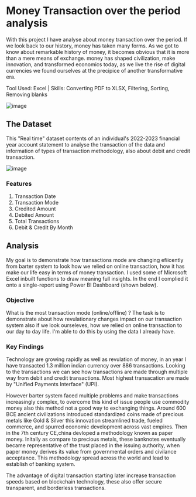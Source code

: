 
# Money Transaction over the period analysis

With this project I have analyse about money transaction over the period. If we look back to our history, money has taken many forms. As we got to know about remarkable history of money, it becomes obvious that it is more than a mere means of exchange. money has shaped civilization, make innovation, and transformed economics today, as we live the rise of digital currencies we found ourselves at the precipice of another transformative era.

Tool Used: Excel | Skills: Converting PDF to XLSX, Filtering, Sorting, Removing blanks

![image](https://github.com/sjpradhan/PortfolioProjects/assets/104523422/09d15d1c-a501-4100-b7a9-8990e5cd1748)

## The Dataset

This "Real time" dataset contents of an individual's 2022-2023 financial year account statement to analyse the transaction of the data and information of types of transaction methodology, also about debit and credit transaction.

![image](https://github.com/sjpradhan/Portfolio-Projects/assets/104523422/aed69632-3af1-4dbf-b04c-98291c22eeb6)

### Features
1. Transaction Date
2. Transaction Mode
3. Credited Amount
4. Debited Amount
5. Total Transactions
6. Debit & Credit By Month

## Analysis

My goal is to demonstrate how transactions mode are changing efiicently from barter system to look how we relied on online transaction, how it has make our life easy in terms of  money transaction. I used some of Microsoft Excel inbuilt functions to draw meaning full insights.
 In the end I complied it onto a single-report using Power BI Dashboard (shown below).



### Objective

What is the most transaction mode (online/offline) ? The task is to demonstrate about how revulationary changes impact on our transaction system also if we look ourseleves, how we relied on online transaction to our day to day life. I'm able to do this by using the data I already have.


### Key Findings

Technology are growing rapidly as well as revulation of money, in an year I have transacted 1.3 million indian currency over 886 transactions. Looking to the transactions we can see how transactions are made through multiple way from debit and credit transactions. Most highest transacation are made by "Unified Payments Interface" (UPI).

However barter system faced multiple problems and make transactions increasingly complex, to overcome this kind of issue people use commodity money also this method not a good way to exchanging things. Around 600 BCE ancient civilizations introduced standardized coins made of precious metals like Gold & Silver this innovation streamlined trade, fueled commerce, and spurred economic development across vast empires. Then in the 7th century CE,china devloped a methodology known as paper money. Initally as compare to precious metals, these banknotes eventually became representative of the trust placed in the issuing authority, when paper money derives its value from governmental orders and civilance acceptance. This methodology spread across the world and lead to establish of banking system.

The advantage of digital transaction starting later increase transaction speeds based on blockchain technology, these also offer secure transparent, and borderless transactions.
